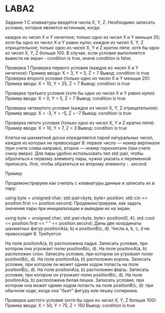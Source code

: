 # LABA2

Задание 1
С клавиатуры вводятся числа X, Y, Z. Необходимо записать условие, которое является истинным, когда:

каждое из чисел X и Y нечетное;
только одно из чисел X и Y меньше 20;
хотя бы одно из чисел X и Y равно нулю;
каждое из чисел X, Y, Z отрицательное;
только одно из чисел X, Y и Z кратно пяти;
хотя бы одно из чисел X, Y, Z больше 100.
В случае, если условие выполняется вывести на экран - condition is true, иначе condition is false.

Проверка 1 
Проверка первого условия (каждое из чисел X и Y нечетное):
  Пример ввода: X = 3, Y = 5, Z = 7
  Вывод: condition is true
Проверка второго условия (только одно из чисел X и Y меньше 20):
  Пример ввода: X = 10, Y = 25, Z = 7
  Вывод: condition is true

Проверка третьего условия (хотя бы одно из чисел X и Y равно нулю):
  Пример ввода: X = 0, Y = 5, Z = 7
  Вывод: condition is true

Проверка четвертого условия (каждое из чисел X, Y, Z отрицательное):
  Пример ввода: X = -3, Y = -5, Z = -7
  Вывод: condition is true

Проверка пятого условия (только одно из чисел X, Y и Z кратно пяти):
  Пример ввода: X = 10, Y = 7, Z = 3
  Вывод: condition is true



  Клетка на шахматной доски определяется парой натуральных чисел, каждое из которых не превосходит 8: первое число — номер вертикали (при счете слева направо), второе — номер горизонтали (при счете снизу вверх). Для пары удобно использовать тип std::pair, чтобы обратиться к первому элементу пары, нужно указать к переменной приписать .first, чтобы обратиться ко второму элементу - .second.

Пример

Продемонстрируем как считать с клавиатуры данные и записать их в пару:

using byte = unsigned char;
std::pair<byte, byte> position;
std::cin >> position.first >> position.second;
Продемонстрируем, как задать значения пары при инициализации и выведем их на экран.

using byte = unsigned char;
std::pair<byte, byte> position(0, 4);
std::cout << position.first << " " << position.second;
Даны две координаты шахматных фигур positionA(a, b) и positionB(c, d). Числа a, b, c, d не превосходят 8. Требуется:

На поле positionA(a, b) расположена ладья. Записать условие, при котором она угрожает полю positionB(c, d).
На поле positionA(a, b) расположен слон. Записать условие, при котором он угрожает полю positionB(c, d).
На поле positionA(a, b) расположен король. Записать условие, при котором он может одним ходом попасть на поле positionB(c, d).
На поле positionA(a, b) расположен ферзь. Записать условие, при котором он угрожает полю positionB(c, d).
На поле positionA(a, b) расположена белая пешка. Записать условие, при котором она может одним ходом попасть на поле positionB(c, d):
при обычном ходе;
когда она "бьет" фигуру или пешку соперника.

Проверка шестого условия (хотя бы одно из чисел X, Y, Z больше 100):
  Пример ввода: X = 50, Y = 75, Z = 150
  Вывод: condition is true
